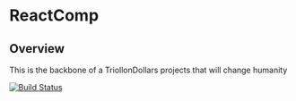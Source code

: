 # ReactComp

## Overview
This is the backbone of a TriollonDollars projects that will change humanity

[![Build Status](https://dev.azure.com/mupacif0344/ReactComp/_apis/build/status/mupacif.ReactCompany%20(1)?branchName=master)](https://dev.azure.com/mupacif0344/ReactComp/_build/latest?definitionId=4&branchName=master)

